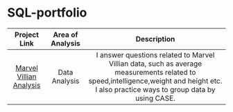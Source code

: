 # SQL-portfolio

| Project Link   | Area of Analysis | Description |
|     :---:      | :---: | :---: |
| [Marvel Villian Analysis](https://github.com/nischala16/SQL-portfolio/blob/main/Marvel%20Villain%20Analysis)| Data Analysis | I answer questions related to Marvel Villian data, such as average measurements related to speed,intelligence,weight and height etc. I also practice ways to group data by using CASE.
